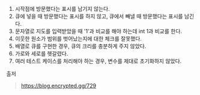 1. 시작점에 방문했다는 표시를 남기지 않는다.
2. 큐에 넣을 때 방문했다는 표시를 하지 않고, 큐에서 빼낼 때 방문했다는 표시를 남긴다.
3. 문자열로 지도를 입력받았을 때 '1'과 비교를 해야 하는데 int 1과 비교를 한다.
4. 이웃한 원소가 범위를 벗어났는지에 대한 체크를 잘못했다.
5. 배열로 큐를 구현한 경우, 큐의 크리를 충분하게 주지 않았다.
6. 가로와 세로를 헷갈렸다.
7. 여러 테스트 케이스를 처리해야 하는 경우, 변수를 제대로 초기화하지 않았다.


출저
> https://blog.encrypted.gg/729
